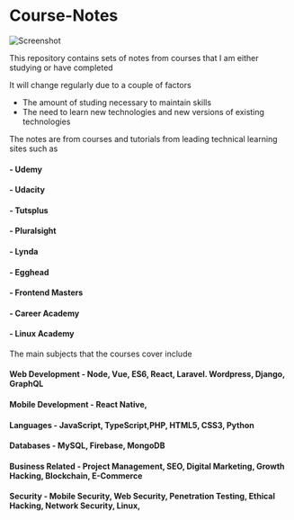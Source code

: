 # Course-Notes
![Screenshot](https://i.imgur.com/OkeVeNm.jpg)

This repository contains sets of notes from courses that I am either studying or have completed

It will change regularly due to a couple of factors
  - The amount of studing necessary to maintain skills
  - The need to learn new technologies and new versions of existing technologies
  
The notes are from courses and tutorials from leading technical learning sites such as

  #### - Udemy
  #### - Udacity
  #### - Tutsplus
  #### - Pluralsight
  #### - Lynda
  #### - Egghead
  #### - Frontend Masters
  #### - Career Academy
  #### - Linux Academy
  

  
The main subjects that the courses cover include

####  Web Development - Node, Vue, ES6, React, Laravel. Wordpress, Django, GraphQL

####  Mobile Development - React Native,

####  Languages - JavaScript, TypeScript,PHP, HTML5, CSS3, Python

####  Databases - MySQL, Firebase, MongoDB

####  Business Related - Project Management, SEO, Digital Marketing, Growth Hacking, Blockchain, E-Commerce

####  Security - Mobile Security, Web Security, Penetration Testing, Ethical Hacking, Network Security, Linux,

